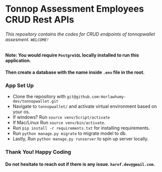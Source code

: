 # Tonnop Assessment Employees CRUD Rest APIs

###### This repository contains the codes for CRUD endpoints of tonnopwallet assesment. `WELCOME!`

#### Note: You would require `PostgreSQL` locally installed to run this application.
#### Then create a database with the name inside `.env` file in the root.

### App Set Up

- Clone the repository with `git@github.com:Horlawhumy-dev/tonnopwallet.git`
- Navigate to `tonnopwallet/` and activate virtual environment based on your os.
- If windows? Run `source venv/Script/activate`
- If Mac/Linux Run `source venv/bin/activate`.
- Run `pip install -r requirements.txt` for installing requirements.
- Run `python manage.py migrate` to migrate model to db.
- Lastly, Run `python manage.py runserver` to spin up server locally.


### Thank You! Happy Coding

#### Do not hesitate to reach out if there is any issue. `harof.dev@gmail.com`.
